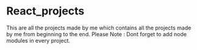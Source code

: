 # React_projects
This are all the projects made by me which contains all the projects made by me from beginning to the end. 
Please Note : Dont forget to add node modules in every project.
